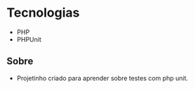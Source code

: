 # Tecnologias
- PHP
- PHPUnit 

## Sobre
- Projetinho criado para aprender sobre testes com php unit.